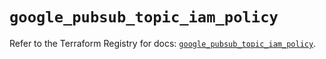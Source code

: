 # `google_pubsub_topic_iam_policy`

Refer to the Terraform Registry for docs: [`google_pubsub_topic_iam_policy`](https://registry.terraform.io/providers/hashicorp/google-beta/6.14.1/docs/resources/google_pubsub_topic_iam_policy).
